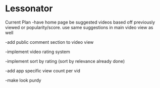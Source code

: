 # Lessonator
Current Plan
-have home page be suggested videos based off previously viewed or popularity/score. use same suggestions in main video view as well

-add public comment section to video view

-implement video rating system

-implement sort by rating (sort by relevance already done)

-add app specific view count per vid

-make look purdy
